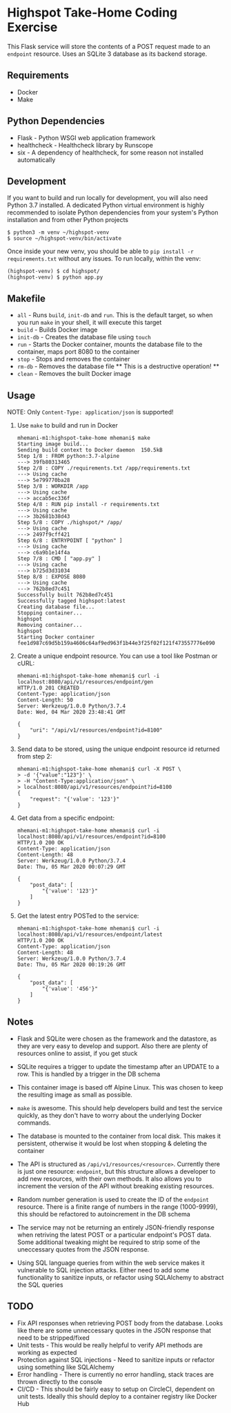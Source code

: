 # Highspot Take-Home Coding Exercise
This Flask service will store the contents of a POST request made to an `endpoint` resource. Uses an SQLite 3 database as its backend storage. 

## Requirements
- Docker
- Make

## Python Dependencies
- Flask        - Python WSGI web application framework
- healthcheck  - Healthcheck library by Runscope
- six          - A dependency of healthcheck, for some reason not installed automatically

## Development
If you want to build and run locally for development, you will also need Python 3.7 installed. A dedicated Python virtual environment is highly recommended to isolate Python dependencies from your system's Python installation and from other Python projects

```console
$ python3 -m venv ~/highspot-venv
$ source ~/highspot-venv/bin/activate
```

Once inside your new venv, you should be able to `pip install -r requirements.txt` without any issues. To run locally, within the venv:

```console
(highspot-venv) $ cd highspot/
(highspot-venv) $ python app.py
```

## Makefile
- `all`     - Runs `build`, `init-db` and `run`. This is the default target, so when you run `make` in your shell, it will execute this target
- `build`   - Builds Docker image
- `init-db` - Creates the database file using `touch`
- `run`     - Starts the Docker container, mounts the database file to the container, maps port 8080 to the container
- `stop`    - Stops and removes the container
- `rm-db`   - Removes the database file ** This is a destructive operation! **
- `clean`   - Removes the built Docker image

## Usage
NOTE: Only `Content-Type: application/json` is supported!

1. Use `make` to build and run in Docker
    ```console
    mhemani-m1:highspot-take-home mhemani$ make
    Starting image build...
    Sending build context to Docker daemon  150.5kB
    Step 1/8 : FROM python:3.7-alpine
    ---> 39fb80313465
    Step 2/8 : COPY ./requirements.txt /app/requirements.txt
    ---> Using cache
    ---> 5e799770ba28
    Step 3/8 : WORKDIR /app
    ---> Using cache
    ---> accab5ec336f
    Step 4/8 : RUN pip install -r requirements.txt
    ---> Using cache
    ---> 3b2681b38d43
    Step 5/8 : COPY ./highspot/* /app/
    ---> Using cache
    ---> 2497f9cff421
    Step 6/8 : ENTRYPOINT [ "python" ]
    ---> Using cache
    ---> c6a9b1e14f4a
    Step 7/8 : CMD [ "app.py" ]
    ---> Using cache
    ---> b725d3d31034
    Step 8/8 : EXPOSE 8080
    ---> Using cache
    ---> 762b8ed7c451
    Successfully built 762b8ed7c451
    Successfully tagged highspot:latest
    Creating database file...
    Stopping container...
    highspot
    Removing container...
    highspot
    Starting Docker container
    fee1d987c69d5b159a4606c64af9ed963f1b44e3f25f02f121f473557776e090
    ```
2. Create a unique endpoint resource. You can use a tool like Postman or cURL:
    ```console
    mhemani-m1:highspot-take-home mhemani$ curl -i localhost:8080/api/v1/resources/endpoint/gen
    HTTP/1.0 201 CREATED
    Content-Type: application/json
    Content-Length: 50
    Server: Werkzeug/1.0.0 Python/3.7.4
    Date: Wed, 04 Mar 2020 23:48:41 GMT

    {
        "uri": "/api/v1/resources/endpoint?id=8100"
    }
    ```
3. Send data to be stored, using the unique endpoint resource id returned from step 2:
    ```console
    mhemani-m1:highspot-take-home mhemani$ curl -X POST \
    > -d '{"value":"123"}' \
    > -H "Content-Type:application/json" \
    > localhost:8080/api/v1/resources/endpoint?id=8100
    {
        "request": "{'value': '123'}"
    }
    ```
4. Get data from a specific endpoint:
    ```console
    mhemani-m1:highspot-take-home mhemani$ curl -i localhost:8080/api/v1/resources/endpoint?id=8100
    HTTP/1.0 200 OK
    Content-Type: application/json
    Content-Length: 48
    Server: Werkzeug/1.0.0 Python/3.7.4
    Date: Thu, 05 Mar 2020 00:07:29 GMT

    {
        "post_data": [
            "{'value': '123'}"
        ]
    }
    ```
5. Get the latest entry POSTed to the service:
    ```console
    mhemani-m1:highspot-take-home mhemani$ curl -i localhost:8080/api/v1/resources/endpoint/latest
    HTTP/1.0 200 OK
    Content-Type: application/json
    Content-Length: 48
    Server: Werkzeug/1.0.0 Python/3.7.4
    Date: Thu, 05 Mar 2020 00:19:26 GMT

    {
        "post_data": [
            "{'value': '456'}"
        ]
    }
    ```

## Notes
- Flask and SQLite were chosen as the framework and the datastore, as they are very easy to develop and support. Also there are plenty of resources online to assist, if you get stuck
- SQLite requires a trigger to update the timestamp after an UPDATE to a row. This is handled by a trigger in the DB schema
- This container image is based off Alpine Linux. This was chosen to keep the resulting image as small as possible.
- `make` is awesome. This should help developers build and test the service quickly, as they don't have to worry about the underlying Docker commands.
- The database is mounted to the container from local disk. This makes it persistent, otherwise it would be lost when stopping & deleting the container
- The API is structured as `/api/v1/resources/<resource>`. Currently there is just one resource: `endpoint`, but this structure allows a developer to add new resources, with their own methods. It also allows you to increment the version of the API without breaking existing resources.

- Random number generation is used to create the ID of the `endpoint` resource. There is a finite range of numbers in the range (1000-9999), this should be refactored to autoincrement in the DB schema
- The service may not be returning an entirely JSON-friendly response when retriving the latest POST or a particular endpoint's POST data. Some additional tweaking might be required to strip some of the uneccessary quotes from the JSON response. 
- Using SQL language queries from within the web service makes it vulnerable to SQL injection attacks. Either need to add some functionality to sanitize inputs, or refactor using SQLAlchemy to abstract the SQL queries

## TODO
- Fix API responses when retrieving POST body from the database. Looks like there are some unneccessary quotes in the JSON response that need to be stripped/fixed
- Unit tests - This would be really helpful to verify API methods are working as expected
- Protection against SQL injections - Need to sanitize inputs or refactor using something like SQLAlchemy
- Error handling - There is currently no error handling, stack traces are thrown directly to the console
- CI/CD - This should be fairly easy to setup on CircleCI, dependent on unit tests. Ideally this should deploy to a container registry like Docker Hub

